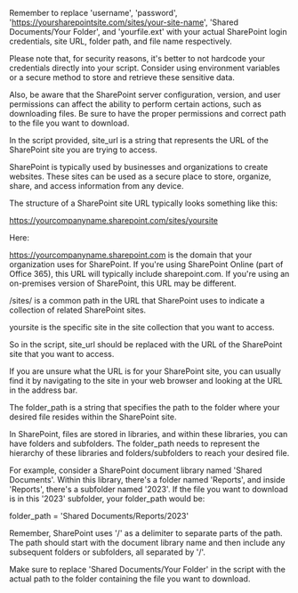 Remember to replace 'username', 'password', 'https://yoursharepointsite.com/sites/your-site-name', 'Shared Documents/Your Folder', and 'yourfile.ext' with your actual SharePoint login credentials, site URL, folder path, and file name respectively.

Please note that, for security reasons, it's better to not hardcode your credentials directly into your script. Consider using environment variables or a secure method to store and retrieve these sensitive data.

Also, be aware that the SharePoint server configuration, version, and user permissions can affect the ability to perform certain actions, such as downloading files. Be sure to have the proper permissions and correct path to the file you want to download.



In the script provided, site_url is a string that represents the URL of the SharePoint site you are trying to access.

SharePoint is typically used by businesses and organizations to create websites. These sites can be used as a secure place to store, organize, share, and access information from any device.

The structure of a SharePoint site URL typically looks something like this:

https://yourcompanyname.sharepoint.com/sites/yoursite

Here:

https://yourcompanyname.sharepoint.com is the domain that your organization uses for SharePoint. If you're using SharePoint Online (part of Office 365), this URL will typically include sharepoint.com. If you're using an on-premises version of SharePoint, this URL may be different.

/sites/ is a common path in the URL that SharePoint uses to indicate a collection of related SharePoint sites.

yoursite is the specific site in the site collection that you want to access.

So in the script, site_url should be replaced with the URL of the SharePoint site that you want to access.

If you are unsure what the URL is for your SharePoint site, you can usually find it by navigating to the site in your web browser and looking at the URL in the address bar.




The folder_path is a string that specifies the path to the folder where your desired file resides within the SharePoint site.

In SharePoint, files are stored in libraries, and within these libraries, you can have folders and subfolders. The folder_path needs to represent the hierarchy of these libraries and folders/subfolders to reach your desired file.

For example, consider a SharePoint document library named 'Shared Documents'. Within this library, there's a folder named 'Reports', and inside 'Reports', there's a subfolder named '2023'. If the file you want to download is in this '2023' subfolder, your folder_path would be:

folder_path = 'Shared Documents/Reports/2023'

Remember, SharePoint uses '/' as a delimiter to separate parts of the path. The path should start with the document library name and then include any subsequent folders or subfolders, all separated by '/'.

Make sure to replace 'Shared Documents/Your Folder' in the script with the actual path to the folder containing the file you want to download.